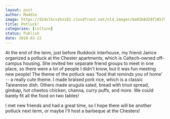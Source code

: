 ```yaml
---
layout: post
author: Maddie
image: https://d24slhcvzhzz82.cloudfront.net/old_images/6a01b8d28f2857970c01bb09ff4975970d-pi.jpg
title: Potluck!
categories: [culture]
status: Publish
date: 2018-03-22
---
```


At the end of the term, just before Ruddock interhouse, my friend Janice organized a potluck at the Chester apartments, which is Caltech-owned off-campus housing. She invited her separate friend groups to meet in one place, so there were a lot of people I didn't know, but it was fun meeting new people!
The theme of the potluck was 'food that reminds you of home' -- a really cute theme. I made braised pork rice, which is a classic Taiwanese dish. Others made arugula salad, bread with trout spread, gimbap, hot cheetos chicken, channa, curry puffs, and more. We could barely fit all the food on two tables!

I met new friends and had a great time, so I hope there will be another potluck next term, or maybe I'll host a barbeque at the Chesters!
